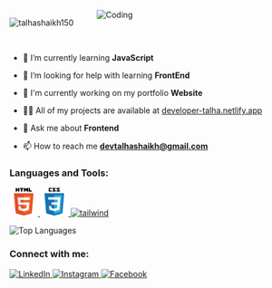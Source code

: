 

<img align="center" height="10px" width="100%" src="https://user-images.githubusercontent.com/74038190/212284100-561aa473-3905-4a80-b561-0d28506553ee.gif">


<img align="right" alt="Coding" width="350" src="https://i.pinimg.com/originals/85/04/77/850477fed08bfe98598082bcd309ce70.gif">


<p align="left"> <img src="https://komarev.com/ghpvc/?username=talhashaikh150&label=Profile%20views&color=0e75b6&style=flat" alt="talhashaikh150" /> </p>

<p align="left"> <a href="https://twitter.com/" target="blank"><img src="https://img.shields.io/twitter/follow/?logo=twitter&style=for-the-badge" alt="" /></a> </p>

- 🌱 I’m currently learning **JavaScript**

- 🤝 I’m looking for help with learning **FrontEnd**

- 🚀 I'm currently working on my portfolio **Website**

- 👨‍💻 All of my projects are available at [developer-talha.netlify.app](https://developer-talha.netlify.app/)

- 💬 Ask me about **Frontend**

- 📫 How to reach me **devtalhashaikh@gmail.com**

<h3 align="left">Languages and Tools:</h3>

<p align="left"> <a href="https://backbonejs.org" target="_blank" rel="noreferrer"> 
  <img src="https://raw.githubusercontent.com/devicons/devicon/master/icons/html5/html5-original-wordmark.svg" alt="html5" width="50" height="50"/> </a> <a href="https://developer.mozilla.org/en-US/docs/Web/JavaScript" target="_blank" rel="noreferrer">
    <img src="https://raw.githubusercontent.com/devicons/devicon/master/icons/css3/css3-original-wordmark.svg" alt="css3" width="50" height="50"/> </a> <a href="https://www.w3.org/html/" target="_blank" rel="noreferrer">
   <a href="https://tailwindcss.com/" target="_blank" rel="noreferrer"> <img src="https://www.vectorlogo.zone/logos/tailwindcss/tailwindcss-icon.svg" alt="tailwind" width="40" height="40"/> </a> </p>
    
<div align="left">
  <img src="https://github-readme-stats.vercel.app/api/top-langs?username=talhashaikh150&show_icons=true&locale=en&layout=compact" alt="Top Languages" />
</div>



### Connect with me:
<a href="https://www.linkedin.com/in/talha-shaikh-266a4b2b8/" target="_blank">
  <img src="https://img.shields.io/badge/LinkedIn-0077B5?style=for-the-badge&logo=linkedin&logoColor=white" alt="LinkedIn" />
</a>

<a href="https://www.instagram.com/talhashaikh6606/" target="_blank">
  <img src="https://img.shields.io/badge/Instagram-E4405F?style=for-the-badge&logo=instagram&logoColor=white" alt="Instagram" />
</a>

<a href="https://www.facebook.com/profile.php?id=100091763175624" target="_blank">
  <img src="https://img.shields.io/badge/Facebook-1877F2?style=for-the-badge&logo=facebook&logoColor=white" alt="Facebook" />
</a>




